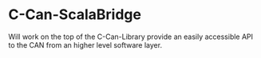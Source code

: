 C-Can-ScalaBridge
=================

Will work on the top of the C-Can-Library
provide an easily accessible API to the CAN from an higher level software layer.


